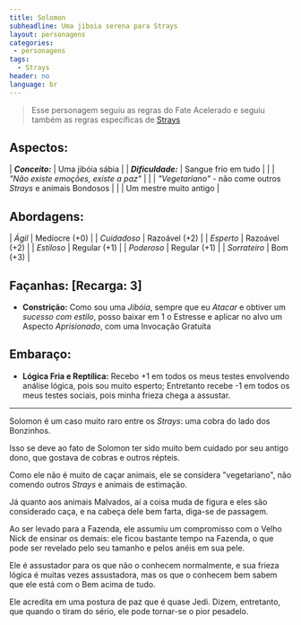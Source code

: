 ```yaml
---
title: Solomon
subheadline: Uma jiboia serena para Strays
layout: personagens
categories:
 - personagens
tags:
  - Strays
header: no
language: br
---
```


>  Esse personagem seguiu as regras do Fate Acelerado e seguiu também as regras específicas de [Strays][1]

## Aspectos:

| **_Conceito:_**    | Uma jibóia sábia                                              |
| **_Dificuldade:_** | Sangue frio em tudo                                           |
|                    | _"Não existe emoções, existe a paz"_                          |
|                    | _"Vegetariano"_ - não come outros _Strays_ e animais Bondosos |
|                    | Um mestre muito antigo                                        |

## Abordagens:



| _Ágil_           | Medíocre (+0) |
| _Cuidadoso_      | Razoável (+2) |
| _Esperto_        | Razoável (+2) |
| _Estiloso_       | Regular (+1)  |
| _Poderoso_       | Regular (+1)  |
| _Sorrateiro_     | Bom (+3)      |

## Façanhas: [Recarga: 3]

+ **Constrição:**  Como sou uma _Jibóia_, sempre que eu _Atacar_ e obtiver um  _sucesso com estilo_, posso baixar em 1 o Estresse e aplicar no alvo um Aspecto _Aprisionado_, com uma Invocação Gratuíta

## Embaraço:

+ **Lógica Fria e Reptílica:** Recebo +1 em todos os meus testes  envolvendo análise lógica, pois sou muito esperto; Entretanto recebe -1 em todos os meus testes sociais, pois minha frieza chega a assustar.

---

Solomon é um caso muito raro entre os _Strays_: uma cobra do lado dos Bonzinhos. 

Isso se deve ao fato de Solomon ter sido muito bem cuidado por seu antigo dono, que gostava de cobras e outros répteis. 

Como ele não é muito de caçar animais, ele se considera "vegetariano", não comendo outros _Strays_ e animais de estimação. 

Já quanto aos animais Malvados, aí a coisa muda de figura e eles são considerado caça, e na cabeça dele bem farta, diga-se de passagem. 

Ao ser levado para a Fazenda, ele assumiu um compromisso com o Velho Nick de ensinar os demais: ele ficou bastante tempo na Fazenda, o que pode ser revelado pelo seu tamanho e pelos anéis em sua pele. 

Ele é assustador para os que não o conhecem normalmente, e sua frieza lógica é muitas vezes assustadora, mas os que o conhecem bem sabem que ele está com o Bem acima de tudo. 

Ele acredita em uma postura de paz que é quase Jedi. Dizem, entretanto, que quando o tiram do sério, ele pode tornar-se o pior pesadelo.

[1]: http://www.drivethrurpg.com/product/169261/Strays

